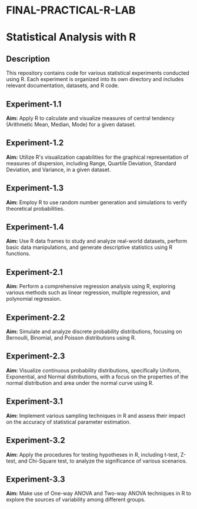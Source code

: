 # FINAL-PRACTICAL-R-LAB

# Statistical Analysis with R

## Description
This repository contains code for various statistical experiments conducted using R. Each experiment is organized into its own directory and includes relevant documentation, datasets, and R code.


## Experiment-1.1
**Aim:** Apply R to calculate and visualize measures of central tendency (Arithmetic Mean, Median, Mode) for a given dataset.


## Experiment-1.2
**Aim:** Utilize R's visualization capabilities for the graphical representation of measures of dispersion, including Range, Quartile Deviation, Standard Deviation, and Variance, in a given dataset.



## Experiment-1.3
**Aim:** Employ R to use random number generation and simulations to verify theoretical probabilities.



## Experiment-1.4
**Aim:** Use R data frames to study and analyze real-world datasets, perform basic data manipulations, and generate descriptive statistics using R functions.



## Experiment-2.1
**Aim:** Perform a comprehensive regression analysis using R, exploring various methods such as linear regression, multiple regression, and polynomial regression.


## Experiment-2.2
**Aim:** Simulate and analyze discrete probability distributions, focusing on Bernoulli, Binomial, and Poisson distributions using R.



## Experiment-2.3
**Aim:** Visualize continuous probability distributions, specifically Uniform, Exponential, and Normal distributions, with a focus on the properties of the normal distribution and area under the normal curve using R.


## Experiment-3.1
**Aim:** Implement various sampling techniques in R and assess their impact on the accuracy of statistical parameter estimation.



## Experiment-3.2
**Aim:** Apply the procedures for testing hypotheses in R, including t-test, Z-test, and Chi-Square test, to analyze the significance of various scenarios.



## Experiment-3.3
**Aim:** Make use of One-way ANOVA and Two-way ANOVA techniques in R to explore the sources of variability among different groups.




